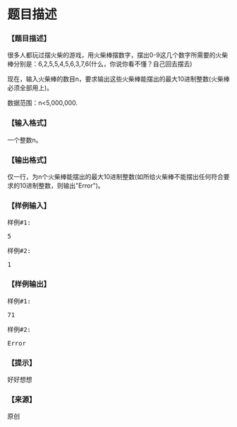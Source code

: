 # 题目描述


<h3>
【题目描述】
</h3>
<p>
很多人都玩过摆火柴的游戏，用火柴棒摆数字，摆出0-9这几个数字所需要的火柴棒分别是：6,2,5,5,4,5,6,3,7,6(什么，你说你看不懂？自己回去摆去)
</p>
<p>
现在，输入火柴棒的数目n，要求输出这些火柴棒能摆出的最大10进制整数(火柴棒必须全部用上)。
</p>
<p>
数据范围：n&lt;5,000,000.
</p>
<h3>
【输入格式】
</h3>
<p>
一个整数n。
</p>
<h3>
【输出格式】
</h3>
<p>
仅一行，为n个火柴棒能摆出的最大10进制整数(如所给火柴棒不能摆出任何符合要求的10进制整数，则输出&#34;Error&#34;)。
</p>
<h3>
【样例输入】
</h3>
<pre>样例#1:</pre>
<pre>5</pre>
<pre>样例#2:</pre>
<pre>1</pre>
<h3>
【样例输出】
</h3>
<pre>样例#1:</pre>
<pre>71</pre>
<pre>样例#2:</pre>
<pre>Error
</pre>
<h3>
【提示】
</h3>
<p>
好好想想
</p>
<h3>
【来源】
</h3>
<p>
原创
</p>
